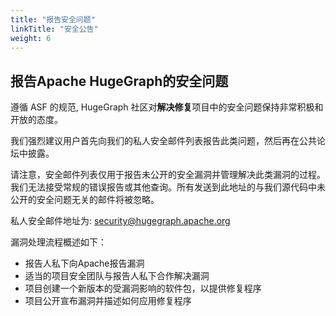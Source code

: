 ```yaml
---
title: "报告安全问题"
linkTitle: "安全公告"
weight: 6
---
```


## 报告Apache HugeGraph的安全问题

遵循 ASF 的规范, HugeGraph 社区对**解决修复**项目中的安全问题保持非常积极和开放的态度。

我们强烈建议用户首先向我们的私人安全邮件列表报告此类问题，然后再在公共论坛中披露。

请注意，安全邮件列表仅用于报告未公开的安全漏洞并管理解决此类漏洞的过程。我们无法接受常规的错误报告或其他查询。所有发送到此地址的与我们源代码中未公开的安全问题无关的邮件将被忽略。

私人安全邮件地址为: security@hugegraph.apache.org

漏洞处理流程概述如下：

- 报告人私下向Apache报告漏洞
- 适当的项目安全团队与报告人私下合作解决漏洞
- 项目创建一个新版本的受漏洞影响的软件包，以提供修复程序
- 项目公开宣布漏洞并描述如何应用修复程序